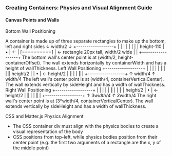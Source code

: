 ### Creating Containers: Physics and Visual Alignment Guide

#### Canvas Points and Walls

Bottom Wall Positioning

A container is made up of three separate rectangles to make up the bottom, left and right sides
↓
width/2
             ↓
    +------------------+
    |                  |
    |                  |
    |                  |
    |                  | height-110
    |         •        | ←
    |    [==========]  | ← rectangle 20px tall, width/2 wide
    |                  |
    +------------------+
The bottom wall's center point is at (width/2, height-containerOffset). The wall extends horizontally by containerWidth and has a height of wallThickness.
Left Wall Positioning
+------------------+
    |                  |
    |                  |
    |   ‖              |
    |   ‖     height/2 |
    |   •              | ← height/2
    |   ‖              |
    |   ‖              |
    +------------------+
        ↑
      width/4
↑
width/4
The left wall's center point is at (width/4, containerVerticalCenter). The wall extends vertically by sideHeight and has a width of wallThickness.
Right Wall Positioning
+------------------+
    |                  |
    |                  |
    |              ‖   |
    |              ‖   | height/2
    |              •   | ← height/2
    |              ‖   |
    |              ‖   |
    +------------------+
                   ↑
               3*width/4
↑
3*width/4
The right wall's center point is at (3*width/4, containerVerticalCenter). The wall extends vertically by sideHeight and has a width of wallThickness.

CSS and Matter.js Physics Alignment

- The CSS container div must align with the physics bodies to create a visual representation of the body
- CSS positions from top-left, while physics bodies position from their center point (e.g. the first two arguments of a rectangle are the x, y of the middle point)
